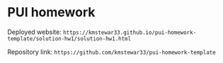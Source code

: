 # PUI homework

Deployed website: `https://kmstewar33.github.io/pui-homework-template/solution-hw1/solution-hw1.html`

Repository link: `https://github.com/kmstewar33/pui-homework-template`
